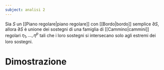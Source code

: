 ```yaml
---
subject: analisi 2
---
```

Sia $S$ un [[Piano regolare|piano regolare]] con [[Bordo|bordo]] semplice $\partial S$, allora $\partial S$ è unione dei sostegni di una famiglia di [[Cammino|cammini]] regolari $\eta_1,\dots,\eta^p$ tali che i loro sostegni si intersecano solo agli estremi dei loro sostegni.
# Dimostrazione
